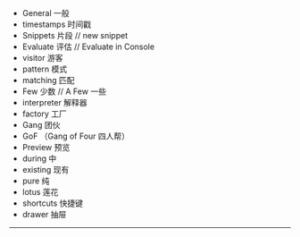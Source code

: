 * General 一般
* timestamps 时间戳
* Snippets 片段 // new snippet
* Evaluate 评估 // Evaluate in Console
* visitor 游客
* pattern 模式
* matching 匹配
* Few 少数 //  A Few 一些
* interpreter 解释器
* factory 工厂
* Gang 团伙
* GoF （Gang of Four 四人帮）
* Preview 预览
* during 中
* existing 现有
* pure 纯
* lotus 莲花
* shortcuts 快捷键
* drawer 抽屉
- - -
